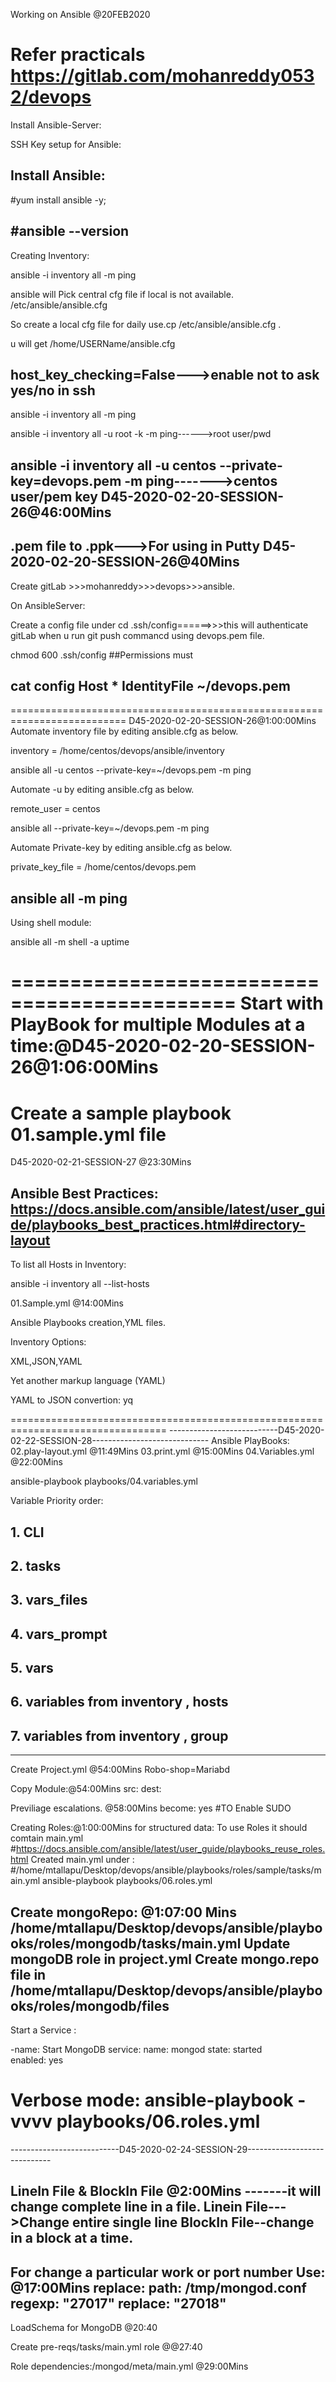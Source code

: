 Working on Ansible @20FEB2020

Refer practicals 
https://gitlab.com/mohanreddy0532/devops
=============================================
Install Ansible-Server:

SSH Key setup for Ansible:

Install Ansible:
-------
#yum install ansible -y;

#ansible --version
-------
Creating Inventory:

ansible -i inventory all -m ping

ansible will Pick central cfg file if local is not available.  /etc/ansible/ansible.cfg

So create a local cfg file for daily use.cp /etc/ansible/ansible.cfg . 

u will get /home/USERName/ansible.cfg

host_key_checking=False--->enable not to ask yes/no in ssh
-------
ansible -i inventory all -m ping

ansible -i inventory all -u root -k -m ping------>root user/pwd

ansible -i inventory all -u centos --private-key=devops.pem -m ping------->centos user/pem key  D45-2020-02-20-SESSION-26@46:00Mins
-------

.pem file to .ppk--->For using in Putty D45-2020-02-20-SESSION-26@40Mins
---------
Create gitLab >>>mohanreddy>>>devops>>>ansible.

On AnsibleServer:

Create a config file under cd .ssh/config======>>>this will authenticate gitLab when u run git push commancd using devops.pem file.

chmod 600 .ssh/config ##Permissions must

cat config
Host *
   IdentityFile ~/devops.pem
   ---------------------



==========================================================================
D45-2020-02-20-SESSION-26@1:00:00Mins
Automate inventory file by editing ansible.cfg as below.

inventory       = /home/centos/devops/ansible/inventory

ansible all -u centos --private-key=~/devops.pem -m ping


Automate -u <User> by editing ansible.cfg as below.

remote_user = centos

ansible all --private-key=~/devops.pem -m ping

Automate Private-key by editing ansible.cfg as below.

private_key_file = /home/centos/devops.pem

ansible all -m ping
---------------------------------
Using shell module:

ansible all -m shell -a uptime

=============================================
Start with PlayBook for multiple Modules at a time:@D45-2020-02-20-SESSION-26@1:06:00Mins
=======================================================
Create a sample playbook 01.sample.yml file
=======================================

D45-2020-02-21-SESSION-27 @23:30Mins

Ansible Best Practices: https://docs.ansible.com/ansible/latest/user_guide/playbooks_best_practices.html#directory-layout
------------
To list all Hosts in Inventory:

ansible -i inventory all --list-hosts

01.Sample.yml  @14:00Mins

Ansible Playbooks creation,YML files.

Inventory Options:

XML,JSON,YAML

Yet another markup language (YAML)

YAML to JSON convertion: yq

=================================================================================
---------------------------D45-2020-02-22-SESSION-28-----------------------------
Ansible PlayBooks:
02.play-layout.yml @11:49Mins
03.print.yml    @15:00Mins
04.Variables.yml @22:00Mins

ansible-playbook playbooks/04.variables.yml

Variable Priority order:
## 1. CLI 
## 2. tasks
## 3. vars_files 
## 4. vars_prompt 
## 5. vars 
## 6. variables from inventory , hosts 
## 7. variables from inventory , group 
--------------------------------------------------

Create Project.yml  @54:00Mins
Robo-shop=Mariabd

Copy Module:@54:00Mins
src:  dest:

Previliage escalations. @58:00Mins
become: yes #TO Enable SUDO

Creating Roles:@1:00:00Mins for structured data:
To use Roles it should comtain main.yml #https://docs.ansible.com/ansible/latest/user_guide/playbooks_reuse_roles.html
Created main.yml under : #/home/mtallapu/Desktop/devops/ansible/playbooks/roles/sample/tasks/main.yml
ansible-playbook playbooks/06.roles.yml

Create mongoRepo: @1:07:00 Mins
/home/mtallapu/Desktop/devops/ansible/playbooks/roles/mongodb/tasks/main.yml
Update mongoDB role in project.yml
Create mongo.repo file in /home/mtallapu/Desktop/devops/ansible/playbooks/roles/mongodb/files
----
Start a Service :

-name: Start MongoDB
  service:
    name:  mongod
    state: started  
    enabled: yes

Verbose mode: ansible-playbook -vvvv playbooks/06.roles.yml    
=================================================================================
---------------------------D45-2020-02-24-SESSION-29-----------------------------

LineIn File & BlockIn File @2:00Mins -------it will change complete line in a file.
Linein File--->Change entire single line
BlockIn File--change in a block at a time.
----
For change a particular work or port number Use: @17:00Mins
replace:
          path: /tmp/mongod.conf
          regexp: "27017"
          replace: "27018" 
---------
LoadSchema for MongoDB @20:40

Create pre-reqs/tasks/main.yml role @@27:40

Role dependencies:/mongod/meta/main.yml @29:00Mins